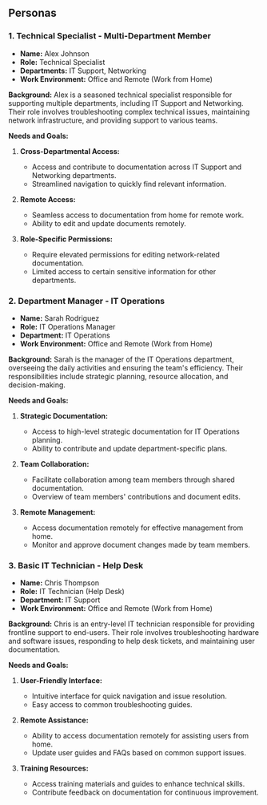 ## Personas

### 1. **Technical Specialist - Multi-Department Member**

- **Name:** Alex Johnson
- **Role:** Technical Specialist
- **Departments:** IT Support, Networking
- **Work Environment:** Office and Remote (Work from Home)

**Background:**
Alex is a seasoned technical specialist responsible for supporting multiple departments, including IT Support and Networking. Their role involves troubleshooting complex technical issues, maintaining network infrastructure, and providing support to various teams.

**Needs and Goals:**
1. **Cross-Departmental Access:**
   - Access and contribute to documentation across IT Support and Networking departments.
   - Streamlined navigation to quickly find relevant information.

2. **Remote Access:**
   - Seamless access to documentation from home for remote work.
   - Ability to edit and update documents remotely.

3. **Role-Specific Permissions:**
   - Require elevated permissions for editing network-related documentation.
   - Limited access to certain sensitive information for other departments.

### 2. **Department Manager - IT Operations**

- **Name:** Sarah Rodriguez
- **Role:** IT Operations Manager
- **Department:** IT Operations
- **Work Environment:** Office and Remote (Work from Home)

**Background:**
Sarah is the manager of the IT Operations department, overseeing the daily activities and ensuring the team's efficiency. Their responsibilities include strategic planning, resource allocation, and decision-making.

**Needs and Goals:**
1. **Strategic Documentation:**
   - Access to high-level strategic documentation for IT Operations planning.
   - Ability to contribute and update department-specific plans.

2. **Team Collaboration:**
   - Facilitate collaboration among team members through shared documentation.
   - Overview of team members' contributions and document edits.

3. **Remote Management:**
   - Access documentation remotely for effective management from home.
   - Monitor and approve document changes made by team members.

### 3. **Basic IT Technician - Help Desk**

- **Name:** Chris Thompson
- **Role:** IT Technician (Help Desk)
- **Department:** IT Support
- **Work Environment:** Office and Remote (Work from Home)

**Background:**
Chris is an entry-level IT technician responsible for providing frontline support to end-users. Their role involves troubleshooting hardware and software issues, responding to help desk tickets, and maintaining user documentation.

**Needs and Goals:**
1. **User-Friendly Interface:**
   - Intuitive interface for quick navigation and issue resolution.
   - Easy access to common troubleshooting guides.

2. **Remote Assistance:**
   - Ability to access documentation remotely for assisting users from home.
   - Update user guides and FAQs based on common support issues.

3. **Training Resources:**
   - Access training materials and guides to enhance technical skills.
   - Contribute feedback on documentation for continuous improvement.